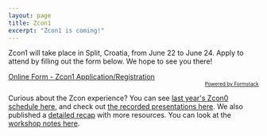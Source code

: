 ```yaml
---
layout: page
title: Zcon1
excerpt: "Zcon1 is coming!"
---
```


Zcon1 will take place in Split, Croatia, from June 22 to June 24. Apply to attend by filling out the form below. We hope to see you there!

<script type="text/javascript" src="https://zcashfoundation.formstack.com/forms/js.php/zcon1_app_reg"></script><noscript><a href="https://zcashfoundation.formstack.com/forms/zcon1_app_reg" title="Online Form">Online Form - Zcon1 Application/Registration</a></noscript><div style="text-align:right; font-size:x-small;"><a href="http://www.formstack.com?utm_source=jsembed&utm_medium=product&utm_campaign=product+branding&fa=h,3322367" title="Powered by Formstack">Powered by Formstack</a></div>

Curious about the Zcon experience? You can see [last year's Zcon0 schedule here](/zcon/schedule), and check out [the recorded presentations here](https://www.youtube.com/playlist?list=PL40dyJ0UYTLK507afWUMgzUYeh-i4qQWS). We also published a [detailed recap](https://z.cash.foundation//blog/zcon0-recap/) with more resources. You can look at the [workshop notes here](workshop-notes).
